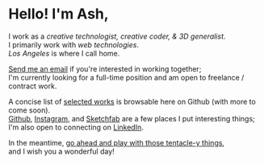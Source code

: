 # Hello! I'm Ash,

I work as a _creative technologist, creative coder, & 3D generalist_.  
I primarily work with _web technologies_.  
_Los Angeles_ is where I call home.  

[Send me an email](mailto:milcktoast@icloud.com) if you're interested in working together;  
I'm currently looking for a full-time position and am open to freelance / contract work.  

A concise list of [selected works](https://github.com/milcktoast/selected-works/blob/master/readme.md) is browsable here on Github (with more to come soon).  
[Github](https://github.com/milcktoast), [Instagram](https://www.instagram.com/milcktoast/), and [Sketchfab](https://sketchfab.com/jpweeks) are a few places I put interesting things;  
I'm also open to connecting on [LinkedIn](https://www.linkedin.com/in/milcktoast/).  

In the meantime, [go ahead and play with those tentacle-y things](https://milcktoast.com),  
and I wish you a wonderful day!
